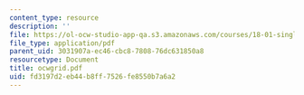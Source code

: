 ```yaml
---
content_type: resource
description: ''
file: https://ol-ocw-studio-app-qa.s3.amazonaws.com/courses/18-01-single-variable-calculus-fall-2005/fd3197d2eb44b8ff7526fe8550b7a6a2_ocwgrid.pdf
file_type: application/pdf
parent_uid: 3031907a-ec46-cbc8-7808-76dc631850a8
resourcetype: Document
title: ocwgrid.pdf
uid: fd3197d2-eb44-b8ff-7526-fe8550b7a6a2
---
```

